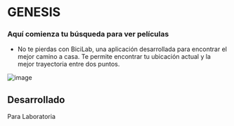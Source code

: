 # GENESIS
### Aquí comienza tu búsqueda para ver películas

+ No te pierdas con BiciLab, una aplicación desarrollada para encontrar el mejor camino a casa. Te permite encontrar tu ubicación actual y la mejor trayectoria entre dos puntos.


![image](https://user-images.githubusercontent.com/32298729/37925830-f98c7402-310b-11e8-9612-32ac4283868f.png)


## Desarrollado

Para Laboratoria

